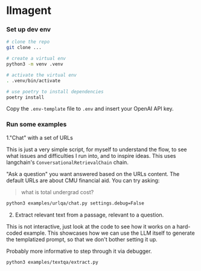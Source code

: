 # llmagent

<!--
Fix these badge links later

[![Documentation](https://readthedocs.org/projects/project-name/badge/)](https://project-name.readthedocs.io/)

[![Build Status](https://github.com/username/repository-name/actions/workflows/workflow-name.yml/badge.svg)](https://github.com/username/repository-name/actions)

[![codecov](https://codecov.io/gh/username/repository-name/branch/main/graph/badge.svg)](https://codecov.io/gh/username/repository-name)

[![License](https://img.shields.io/github/license/username/repository-name)](https://github.com/username/repository-name/blob/main/LICENSE)

-->

### Set up dev env

```bash
# clone the repo
git clone ...

# create a virtual env
python3 -m venv .venv

# activate the virtual env
. .venv/bin/activate

# use poetry to install dependencies
poetry install

```
Copy the `.env-template` file to `.env` and insert your OpenAI API key.



### Run some examples

1."Chat" with a set of URLs

This is just a very simple script, for myself to understand the flow, to see 
what issues and difficulties I run into, and to inspire ideas. This uses 
langchain's `ConversationalRetrievalChain` chain.

"Ask a question" you want answered based on the URLs content. The default 
URLs are about CMU financial aid. You can try asking:
> what is total undergrad cost?


```bash
python3 examples/urlqa/chat.py settings.debug=False
```

2. Extract relevant text from a passage, relevant to a question.

This is not interactive, just look at the code to see how it works on a 
hard-coded example. This showcases how we can use the LLM itself to generate 
the templatized prompt, so that we don't bother setting it up.

Probably more informative to step through it via debugger.

```bash
python3 examples/textqa/extract.py
```



